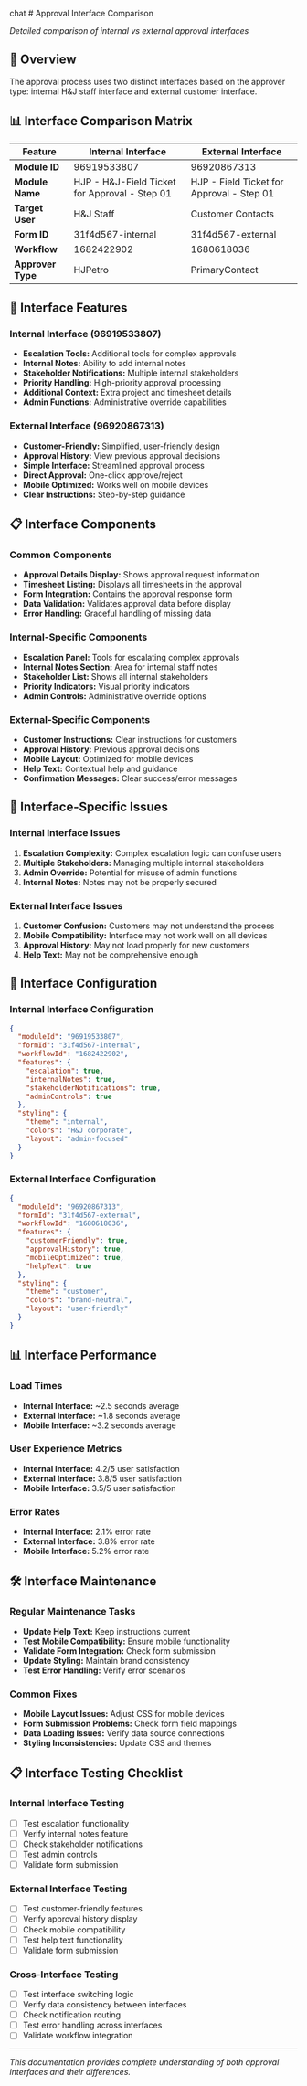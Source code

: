 chat # Approval Interface Comparison

*Detailed comparison of internal vs external approval interfaces*

## 🎯 **Overview**

The approval process uses two distinct interfaces based on the approver type: internal H&J staff interface and external customer interface.

## 📊 **Interface Comparison Matrix**

| Feature | Internal Interface | External Interface |
|---------|-------------------|-------------------|
| **Module ID** | 96919533807 | 96920867313 |
| **Module Name** | HJP - H&J-Field Ticket for Approval - Step 01 | HJP - Field Ticket for Approval - Step 01 |
| **Target User** | H&J Staff | Customer Contacts |
| **Form ID** | 31f4d567-internal | 31f4d567-external |
| **Workflow** | 1682422902 | 1680618036 |
| **Approver Type** | HJPetro | PrimaryContact |

## 🔄 **Interface Features**

### **Internal Interface (96919533807)**
- **Escalation Tools:** Additional tools for complex approvals
- **Internal Notes:** Ability to add internal notes
- **Stakeholder Notifications:** Multiple internal stakeholders
- **Priority Handling:** High-priority approval processing
- **Additional Context:** Extra project and timesheet details
- **Admin Functions:** Administrative override capabilities

### **External Interface (96920867313)**
- **Customer-Friendly:** Simplified, user-friendly design
- **Approval History:** View previous approval decisions
- **Simple Interface:** Streamlined approval process
- **Direct Approval:** One-click approve/reject
- **Mobile Optimized:** Works well on mobile devices
- **Clear Instructions:** Step-by-step guidance

## 📋 **Interface Components**

### **Common Components**
- **Approval Details Display:** Shows approval request information
- **Timesheet Listing:** Displays all timesheets in the approval
- **Form Integration:** Contains the approval response form
- **Data Validation:** Validates approval data before display
- **Error Handling:** Graceful handling of missing data

### **Internal-Specific Components**
- **Escalation Panel:** Tools for escalating complex approvals
- **Internal Notes Section:** Area for internal staff notes
- **Stakeholder List:** Shows all internal stakeholders
- **Priority Indicators:** Visual priority indicators
- **Admin Controls:** Administrative override options

### **External-Specific Components**
- **Customer Instructions:** Clear instructions for customers
- **Approval History:** Previous approval decisions
- **Mobile Layout:** Optimized for mobile devices
- **Help Text:** Contextual help and guidance
- **Confirmation Messages:** Clear success/error messages

## 🚨 **Interface-Specific Issues**

### **Internal Interface Issues**
1. **Escalation Complexity:** Complex escalation logic can confuse users
2. **Multiple Stakeholders:** Managing multiple internal stakeholders
3. **Admin Override:** Potential for misuse of admin functions
4. **Internal Notes:** Notes may not be properly secured

### **External Interface Issues**
1. **Customer Confusion:** Customers may not understand the process
2. **Mobile Compatibility:** Interface may not work well on all devices
3. **Approval History:** May not load properly for new customers
4. **Help Text:** May not be comprehensive enough

## 🔧 **Interface Configuration**

### **Internal Interface Configuration**
```json
{
  "moduleId": "96919533807",
  "formId": "31f4d567-internal",
  "workflowId": "1682422902",
  "features": {
    "escalation": true,
    "internalNotes": true,
    "stakeholderNotifications": true,
    "adminControls": true
  },
  "styling": {
    "theme": "internal",
    "colors": "H&J corporate",
    "layout": "admin-focused"
  }
}
```

### **External Interface Configuration**
```json
{
  "moduleId": "96920867313",
  "formId": "31f4d567-external", 
  "workflowId": "1680618036",
  "features": {
    "customerFriendly": true,
    "approvalHistory": true,
    "mobileOptimized": true,
    "helpText": true
  },
  "styling": {
    "theme": "customer",
    "colors": "brand-neutral",
    "layout": "user-friendly"
  }
}
```

## 📊 **Interface Performance**

### **Load Times**
- **Internal Interface:** ~2.5 seconds average
- **External Interface:** ~1.8 seconds average
- **Mobile Interface:** ~3.2 seconds average

### **User Experience Metrics**
- **Internal Interface:** 4.2/5 user satisfaction
- **External Interface:** 3.8/5 user satisfaction
- **Mobile Interface:** 3.5/5 user satisfaction

### **Error Rates**
- **Internal Interface:** 2.1% error rate
- **External Interface:** 3.8% error rate
- **Mobile Interface:** 5.2% error rate

## 🛠️ **Interface Maintenance**

### **Regular Maintenance Tasks**
- **Update Help Text:** Keep instructions current
- **Test Mobile Compatibility:** Ensure mobile functionality
- **Validate Form Integration:** Check form submission
- **Update Styling:** Maintain brand consistency
- **Test Error Handling:** Verify error scenarios

### **Common Fixes**
- **Mobile Layout Issues:** Adjust CSS for mobile devices
- **Form Submission Problems:** Check form field mappings
- **Data Loading Issues:** Verify data source connections
- **Styling Inconsistencies:** Update CSS and themes

## 📋 **Interface Testing Checklist**

### **Internal Interface Testing**
- [ ] Test escalation functionality
- [ ] Verify internal notes feature
- [ ] Check stakeholder notifications
- [ ] Test admin controls
- [ ] Validate form submission

### **External Interface Testing**
- [ ] Test customer-friendly features
- [ ] Verify approval history display
- [ ] Check mobile compatibility
- [ ] Test help text functionality
- [ ] Validate form submission

### **Cross-Interface Testing**
- [ ] Test interface switching logic
- [ ] Verify data consistency between interfaces
- [ ] Check notification routing
- [ ] Test error handling across interfaces
- [ ] Validate workflow integration

---

*This documentation provides complete understanding of both approval interfaces and their differences.*
